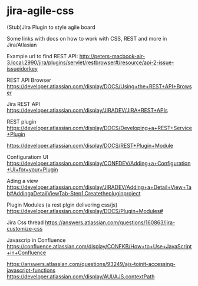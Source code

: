 jira-agile-css
==============

(Stub)Jira Plugin to style agile board

Some links with docs on how to work with CSS, REST and more in Jira/Atlasian

Example url to find REST API:
http://peters-macbook-air-3.local:2990/jira/plugins/servlet/restbrowser#/resource/api-2-issue-issueidorkey

REST API Browser
https://developer.atlassian.com/display/DOCS/Using+the+REST+API+Browser


Jira REST API
https://developer.atlassian.com/display/JIRADEV/JIRA+REST+APIs

REST plugin
https://developer.atlassian.com/display/DOCS/Developing+a+REST+Service+Plugin

https://developer.atlassian.com/display/DOCS/REST+Plugin+Module


Configuratiom UI
https://developer.atlassian.com/display/CONFDEV/Adding+a+Configuration+UI+for+your+Plugin

Ading a view
https://developer.atlassian.com/display/JIRADEV/Adding+a+Detail+View+Tab#AddingaDetailViewTab-Step1.Createthepluginproject

Plugin Modules (a rest plgin delivering css/js)
https://developer.atlassian.com/display/DOCS/Plugin+Modules#

Jira Css thread
https://answers.atlassian.com/questions/160863/jira-customize-css

Javascrip in Confluence
https://confluence.atlassian.com/display/CONFKB/How+to+Use+JavaScript+in+Confluence

https://answers.atlassian.com/questions/93249/ajs-toinit-accessing-javascript-functions
https://developer.atlassian.com/display/AUI/AJS.contextPath
